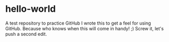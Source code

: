 # hello-world
A test repository to practice GitHub
I wrote this to get a feel for using GitHub. Because who knows when this will come in handy! ;)
Screw it, let's push a second edit. 

